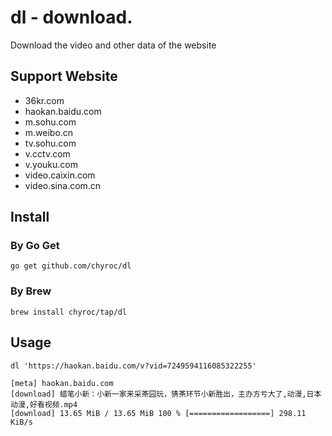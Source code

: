# dl - download.

Download the video and other data of the website

## Support Website

- 36kr.com
- haokan.baidu.com
- m.sohu.com
- m.weibo.cn
- tv.sohu.com
- v.cctv.com
- v.youku.com
- video.caixin.com
- video.sina.com.cn

## Install

### By Go Get

```shell
go get github.com/chyroc/dl
```

### By Brew

```shell
brew install chyroc/tap/dl
```

## Usage

```shell
dl 'https://haokan.baidu.com/v?vid=7249594116085322255'

[meta] haokan.baidu.com
[download] 蜡笔小新：小新一家来采茶园玩，猜茶环节小新胜出，主办方亏大了,动漫,日本动漫,好看视频.mp4
[download] 13.65 MiB / 13.65 MiB 100 % [==================] 298.11 KiB/s
```
